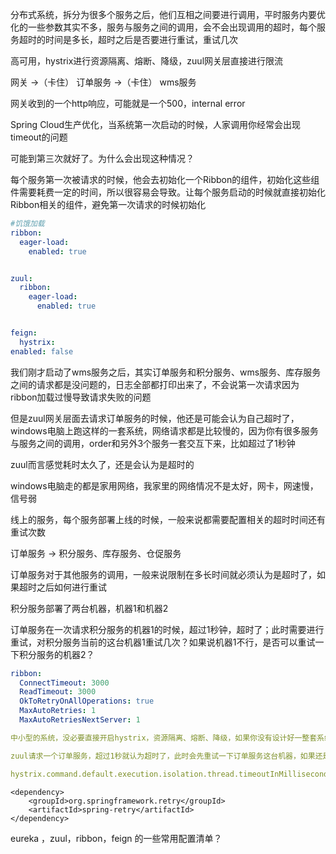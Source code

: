 
分布式系统，拆分为很多个服务之后，他们互相之间要进行调用，平时服务内要优化的一些参数其实不多，服务与服务之间的调用，会不会出现调用的超时，每个服务超时的时间是多长，超时之后是否要进行重试，重试几次

高可用，hystrix进行资源隔离、熔断、降级，zuul网关层直接进行限流


网关 ->（卡住） 订单服务 ->（卡住） wms服务

网关收到的一个http响应，可能就是一个500，internal error





Spring Cloud生产优化，当系统第一次启动的时候，人家调用你经常会出现timeout的问题

可能到第三次就好了。为什么会出现这种情况？



每个服务第一次被请求的时候，他会去初始化一个Ribbon的组件，初始化这些组件需要耗费一定的时间，所以很容易会导致。让每个服务启动的时候就直接初始化Ribbon相关的组件，避免第一次请求的时候初始化

```yml
#饥饿加载
ribbon:
  eager-load:
    enabled: true


zuul:
  ribbon:
    eager-load:
      enabled: true


feign:
  hystrix:
enabled: false

```

我们刚才启动了wms服务之后，其实订单服务和积分服务、wms服务、库存服务之间的请求都是没问题的，日志全部都打印出来了，不会说第一次请求因为ribbon加载过慢导致请求失败的问题

但是zuul网关层面去请求订单服务的时候，他还是可能会认为自己超时了，windows电脑上跑这样的一套系统，网络请求都是比较慢的，因为你有很多服务与服务之间的调用，order和另外3个服务一套交互下来，比如超过了1秒钟

zuul而言感觉耗时太久了，还是会认为是超时的

windows电脑走的都是家用网络，我家里的网络情况不是太好，网卡，网速慢，信号弱




线上的服务，每个服务部署上线的时候，一般来说都需要配置相关的超时时间还有重试次数

订单服务 -> 积分服务、库存服务、仓促服务

订单服务对于其他服务的调用，一般来说限制在多长时间就必须认为是超时了，如果超时之后如何进行重试

积分服务部署了两台机器，机器1和机器2

订单服务在一次请求积分服务的机器1的时候，超过1秒钟，超时了；此时需要进行重试，对积分服务当前的这台机器1重试几次？如果说机器1不行，是否可以重试一下积分服务的机器2？


```yml
ribbon:
  ConnectTimeout: 3000
  ReadTimeout: 3000
  OkToRetryOnAllOperations: true
  MaxAutoRetries: 1
  MaxAutoRetriesNextServer: 1

中小型的系统，没必要直接开启hystrix，资源隔离、熔断、降级，如果你没有设计好一整套系统高可用的方案

zuul请求一个订单服务，超过1秒就认为超时了，此时会先重试一下订单服务这台机器，如果还是不行就重试一下订单服务的其他机器

hystrix.command.default.execution.isolation.thread.timeoutInMilliseconds=10000
```



```pom
<dependency>
	<groupId>org.springframework.retry</groupId>
	<artifactId>spring-retry</artifactId>
</dependency>
```



eureka ，zuul，ribbon，feign 的一些常用配置清单？